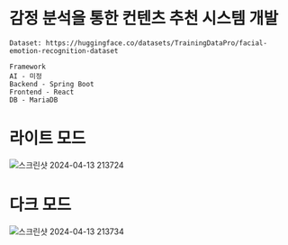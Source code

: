 # 감정 분석을 통한 컨텐츠 추천 시스템 개발
```
Dataset: https://huggingface.co/datasets/TrainingDataPro/facial-emotion-recognition-dataset
```
```
Framework
AI - 미정
Backend - Spring Boot
Frontend - React
DB - MariaDB
```
# 라이트 모드
![스크린샷 2024-04-13 213724](https://github.com/smnm1998/capstone-design/assets/119650388/d84e1597-fe02-453b-93f0-f6126ad2dabb)
# 다크 모드
![스크린샷 2024-04-13 213734](https://github.com/smnm1998/capstone-design/assets/119650388/79d88d7e-713f-44d9-992c-c72415841fc1)

